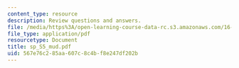 ```yaml
---
content_type: resource
description: Review questions and answers.
file: /media/https%3A/open-learning-course-data-rc.s3.amazonaws.com/16-01-unified-engineering-i-ii-iii-iv-fall-2005-spring-2006/567e76c285aa607c8c4bf8e247df202b_sp_S5_mud.pdf
file_type: application/pdf
resourcetype: Document
title: sp_S5_mud.pdf
uid: 567e76c2-85aa-607c-8c4b-f8e247df202b
---
```


